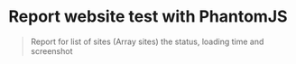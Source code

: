 # Report website test with PhantomJS

> Report for list of sites (Array sites) the status, loading time and screenshot
